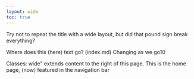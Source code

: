 ```yaml
---
layout: wide
toc: true
---
```


Try not to repeat the title with a wide layout, but did that pound sign break everything?

Where does this (here) text go? (index.md) Changing as we go10

Classes: wide" extends content to the right of this page. This is the home page, (now) featured in the navigation bar
